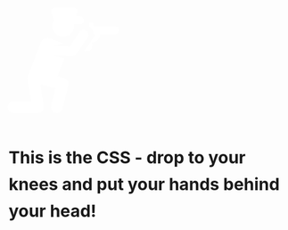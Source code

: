 <svg style="margin-bottom: 50px" width="200" viewBox="0 0 302.629 302.629">
  <g>
    <path fill="#fff" d="m291.988,59.053h-58.371v-4.788c0-3.526-2.859-6.384-6.385-6.384s-6.384,2.859-6.384,6.384v4.788c0,0 6.579,4.25 8.855,7.931 2.327,3.763 3.033,8.988 3.3,13.351h4.57c0.594,4.051-1.909,7.651-5.5,8.779-1.528,5.458-7.164,13.023-23.246,36.429 1.509,0.305 1.818,0.235 9.041,0.235 6.527,0 11.819-5.291 11.819-11.818v-11.713c11.684,0 21.371-9.776 20.691-21.912h41.611c5.876,0 10.641-4.765 10.641-10.641s-4.765-10.641-10.642-10.641z"/>
    <path fill="#fff" d="m213.973,70.97c-6.057-4.153-14.337-2.607-18.491,3.454l-26.008,37.954-43.125-.615 25.073-6.255c-1.977-1.115 0.356-0.125-35.714-13.897-10.232-3.907-21.695,1.221-25.602,11.453l-34.059,89.201c-1.448,2.886-1.998,6.41-1.514,9.561l9.25,60.252h-47.822c-8.815,0.001-15.961,7.147-15.961,15.962s7.146,15.961 15.961,15.961h66.421c9.77,0 17.26-8.718 15.776-18.384l-9.128-59.455 40.919,10.306-11.339,47.894c-2.03,8.578 3.276,17.178 11.855,19.21 8.561,2.029 17.175-3.263 19.21-11.855l14.965-63.206c2.011-8.492-3.172-17.024-11.633-19.156l-17.653-4.446 18.6-48.714-27.981-7.833 50.255,.716c0.063,0.001 0.126,0.001 0.19,0.001 4.382,0 8.489-2.16 10.971-5.783l30.039-43.836c4.152-6.059 2.605-14.338-3.455-18.49z"/>
    <path fill="#fff" d="m126.047,42.615h0.278c-0.98,1.575-1.829,3.263-2.515,5.061-5.784,15.147 1.807,32.115 16.954,37.899 15.147,5.784 32.115-1.807 37.899-16.954 2.009-5.261 2.401-10.741 1.427-15.896h16.638c5.876,0 10.641-4.765 10.641-10.641s-4.764-10.641-10.641-10.641h-10.741l3.642-11.635c0.819-2.615 0.344-5.463-1.279-7.671-1.622-2.208-4.199-3.512-6.939-3.512h-54.287c-2.74,0-5.316,1.304-6.939,3.512-1.622,2.208-2.097,5.057-1.279,7.671l7.141,22.807z"/>
  </g>
</svg>

<h1 style="font-size: 30px; line-height: 1.6; max-width: 500px; margin: auto;">This is the CSS - drop to your knees and put your hands behind your head!</h1>
